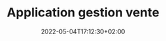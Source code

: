 ---
title: "Application gestion vente"
weight: 20
date: 2022-05-04T17:12:30+02:00
draft: false
categories: "Application"
image: "/images/nekleo.png"
technology1: "Java"
technology2: "JavaFX"
technology3: ""
technology4: ""
technologyImage: "/images/app.jpg"
summary: "Création d'une application de Gestion / Vente pour une entreprise"
---